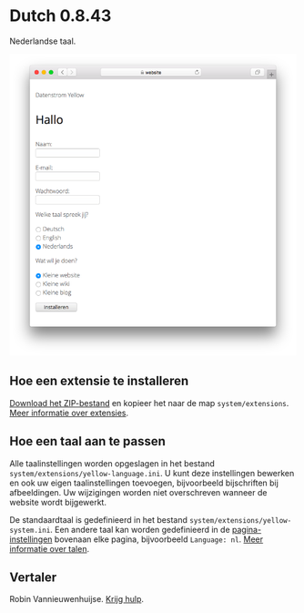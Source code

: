 # Dutch 0.8.43

Nederlandse taal.

<p align="center"><img src="dutch-screenshot.png?raw=true" alt="Schermafbeelding"></p>

## Hoe een extensie te installeren

[Download het ZIP-bestand](https://github.com/datenstrom/yellow-extensions/raw/main/downloads/dutch.zip) en kopieer het naar de map `system/extensions`. [Meer informatie over extensies](https://github.com/annaesvensson/yellow-update).

## Hoe een taal aan te passen

Alle taalinstellingen worden opgeslagen in het bestand `system/extensions/yellow-language.ini`. U kunt deze instellingen bewerken en ook uw eigen taalinstellingen toevoegen, bijvoorbeeld bijschriften bij afbeeldingen. Uw wijzigingen worden niet overschreven wanneer de website wordt bijgewerkt.

De standaardtaal is gedefinieerd in het bestand `system/extensions/yellow-system.ini`. Een andere taal kan worden gedefinieerd in de [pagina-instellingen](https://github.com/annaesvensson/yellow-core#settings-page) bovenaan elke pagina, bijvoorbeeld `Language: nl`. [Meer informatie over talen](https://datenstrom.se/yellow/help/how-to-customise-a-language).

## Vertaler

Robin Vannieuwenhuijse. [Krijg hulp](https://datenstrom.se/yellow/help/).
